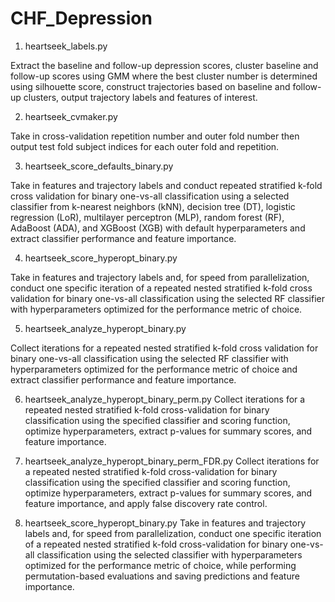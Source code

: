 # CHF_Depression

1. heartseek_labels.py

Extract the baseline and follow-up depression scores, cluster baseline and follow-up 
scores using GMM where the best cluster number is determined using silhouette score, 
construct trajectories based on baseline and follow-up clusters, output trajectory 
labels and features of interest. 

2. heartseek_cvmaker.py

Take in cross-validation repetition number and outer fold number then output
test fold subject indices for each outer fold and repetition.

3. heartseek_score_defaults_binary.py

Take in features and trajectory labels and conduct repeated stratified k-fold cross 
validation for binary one-vs-all classification using a selected classifier from 
k-nearest neighbors (kNN), decision tree (DT), logistic regression (LoR), multilayer 
perceptron (MLP), random forest (RF), AdaBoost (ADA), and XGBoost (XGB) with 
default hyperparameters and extract classifier performance and feature importance.

4. heartseek_score_hyperopt_binary.py

Take in features and trajectory labels and, for speed from parallelization, conduct 
one specific iteration of a repeated nested stratified k-fold cross validation 
for binary one-vs-all classification using the selected RF classifier with 
hyperparameters optimized for the performance metric of choice.

5. heartseek_analyze_hyperopt_binary.py

Collect iterations for a repeated nested stratified k-fold cross validation 
for binary one-vs-all classification using the selected RF classifier with 
hyperparameters optimized for the performance metric of choice and extract 
classifier performance and feature importance.

6. heartseek_analyze_hyperopt_binary_perm.py
Collect iterations for a repeated nested stratified k-fold cross-validation
for binary classification using the specified classifier and scoring function,
optimize hyperparameters, extract p-values for summary scores, and feature importance.

7. heartseek_analyze_hyperopt_binary_perm_FDR.py
Collect iterations for a repeated nested stratified k-fold cross-validation
for binary classification using the specified classifier and scoring function,
optimize hyperparameters, extract p-values for summary scores, and feature importance,
and apply false discovery rate control.

8. heartseek_score_hyperopt_binary.py
Take in features and trajectory labels and, for speed from parallelization,
conduct one specific iteration of a repeated nested stratified k-fold cross-validation
for binary one-vs-all classification using the selected classifier with hyperparameters
optimized for the performance metric of choice, while performing permutation-based
evaluations and saving predictions and feature importance.

